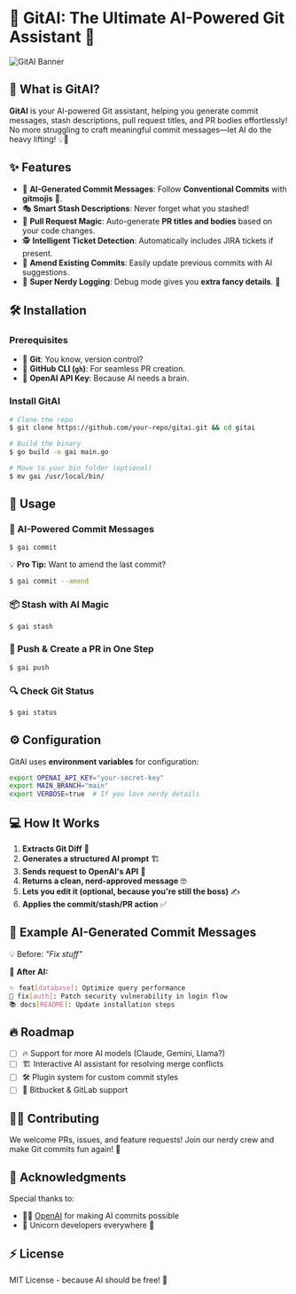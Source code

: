 # 🦄 GitAI: The Ultimate AI-Powered Git Assistant 🚀

![GitAI Banner](https://media.giphy.com/media/26AHONQ79FdWZhAI0/giphy.gif)

## 🌟 What is GitAI?
**GitAI** is your AI-powered Git assistant, helping you generate commit messages, stash descriptions, pull request titles, and PR bodies effortlessly! No more struggling to craft meaningful commit messages—let AI do the heavy lifting! 💡🤖

## ✨ Features
- 📝 **AI-Generated Commit Messages**: Follow **Conventional Commits** with **gitmojis** 🎨.
- 🎭 **Smart Stash Descriptions**: Never forget what you stashed!
- 📜 **Pull Request Magic**: Auto-generate **PR titles and bodies** based on your code changes.
- 🕵️ **Intelligent Ticket Detection**: Automatically includes JIRA tickets if present.
- 🔄 **Amend Existing Commits**: Easily update previous commits with AI suggestions.
- 🌈 **Super Nerdy Logging**: Debug mode gives you **extra fancy details**. 🧐

## 🛠 Installation

### Prerequisites
- 🐙 **Git**: You know, version control?
- 🦊 **GitHub CLI (`gh`)**: For seamless PR creation.
- 🧠 **OpenAI API Key**: Because AI needs a brain.

### Install GitAI
```sh
# Clone the repo
$ git clone https://github.com/your-repo/gitai.git && cd gitai

# Build the binary
$ go build -o gai main.go

# Move to your bin folder (optional)
$ mv gai /usr/local/bin/
```

## 🚀 Usage

### 📝 AI-Powered Commit Messages
```sh
$ gai commit
```
💡 **Pro Tip:** Want to amend the last commit?
```sh
$ gai commit --amend
```

### 📦 Stash with AI Magic
```sh
$ gai stash
```

### 🚀 Push & Create a PR in One Step
```sh
$ gai push
```

### 🔍 Check Git Status
```sh
$ gai status
```

## ⚙️ Configuration
GitAI uses **environment variables** for configuration:

```sh
export OPENAI_API_KEY="your-secret-key"
export MAIN_BRANCH="main"
export VERBOSE=true  # If you love nerdy details
```

## 💻 How It Works
1. **Extracts Git Diff** 📜
2. **Generates a structured AI prompt** 🏗️
3. **Sends request to OpenAI's API** 🚀
4. **Returns a clean, nerd-approved message** 🤓
5. **Lets you edit it (optional, because you're still the boss)** ✍️
6. **Applies the commit/stash/PR action** ✅

## 🧪 Example AI-Generated Commit Messages
💡 Before: _"Fix stuff"_

🚀 **After AI:**
```sh
✨ feat[database]: Optimize query performance
🔧 fix[auth]: Patch security vulnerability in login flow
📚 docs[README]: Update installation steps
```

## 🔥 Roadmap
- [ ] 🔥 Support for more AI models (Claude, Gemini, Llama?)
- [ ] 🏗️ Interactive AI assistant for resolving merge conflicts
- [ ] 🛠️ Plugin system for custom commit styles
- [ ] 🐙 Bitbucket & GitLab support

## 🦸‍♂️ Contributing
We welcome PRs, issues, and feature requests! Join our nerdy crew and make Git commits fun again! 🎉

## 💖 Acknowledgments
Special thanks to:
- 🧑‍💻 [OpenAI](https://openai.com/) for making AI commits possible
- 🦄 Unicorn developers everywhere 🦄

## ⚡ License
MIT License - because AI should be free! 🚀

